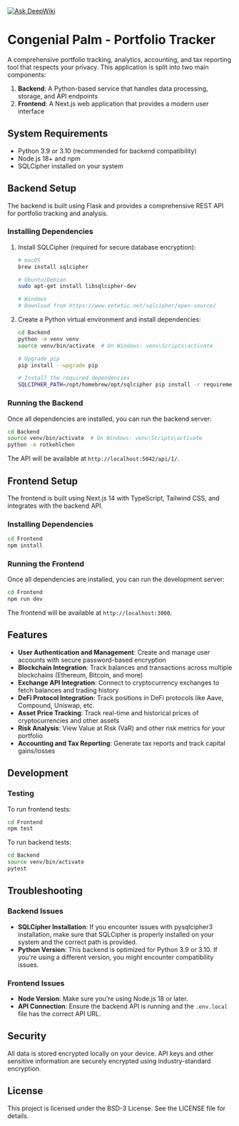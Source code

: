 [![Ask DeepWiki](https://deepwiki.com/badge.svg)](https://deepwiki.com/obaldwin4/congenial-palm-tree)
# Congenial Palm - Portfolio Tracker

A comprehensive portfolio tracking, analytics, accounting, and tax reporting tool that respects your privacy. This application is split into two main components:

1. **Backend**: A Python-based service that handles data processing, storage, and API endpoints
2. **Frontend**: A Next.js web application that provides a modern user interface

## System Requirements

- Python 3.9 or 3.10 (recommended for backend compatibility)
- Node.js 18+ and npm
- SQLCipher installed on your system

## Backend Setup

The backend is built using Flask and provides a comprehensive REST API for portfolio tracking and analysis.

### Installing Dependencies

1. Install SQLCipher (required for secure database encryption):

   ```bash
   # macOS
   brew install sqlcipher
   
   # Ubuntu/Debian
   sudo apt-get install libsqlcipher-dev
   
   # Windows
   # Download from https://www.zetetic.net/sqlcipher/open-source/
   ```

2. Create a Python virtual environment and install dependencies:

   ```bash
   cd Backend
   python -m venv venv
   source venv/bin/activate  # On Windows: venv\Scripts\activate
   
   # Upgrade pip
   pip install --upgrade pip
   
   # Install the required dependencies
   SQLCIPHER_PATH=/opt/homebrew/opt/sqlcipher pip install -r requirements.txt
   ```

### Running the Backend

Once all dependencies are installed, you can run the backend server:

```bash
cd Backend
source venv/bin/activate  # On Windows: venv\Scripts\activate
python -m rotkehlchen
```

The API will be available at `http://localhost:5042/api/1/`.

## Frontend Setup

The frontend is built using Next.js 14 with TypeScript, Tailwind CSS, and integrates with the backend API.

### Installing Dependencies

```bash
cd Frontend
npm install
```

### Running the Frontend

Once all dependencies are installed, you can run the development server:

```bash
cd Frontend
npm run dev
```

The frontend will be available at `http://localhost:3000`.

## Features

- **User Authentication and Management**: Create and manage user accounts with secure password-based encryption
- **Blockchain Integration**: Track balances and transactions across multiple blockchains (Ethereum, Bitcoin, and more)
- **Exchange API Integration**: Connect to cryptocurrency exchanges to fetch balances and trading history
- **DeFi Protocol Integration**: Track positions in DeFi protocols like Aave, Compound, Uniswap, etc.
- **Asset Price Tracking**: Track real-time and historical prices of cryptocurrencies and other assets
- **Risk Analysis**: View Value at Risk (VaR) and other risk metrics for your portfolio
- **Accounting and Tax Reporting**: Generate tax reports and track capital gains/losses

## Development

### Testing

To run frontend tests:

```bash
cd Frontend
npm test
```

To run backend tests:

```bash
cd Backend
source venv/bin/activate
pytest
```

## Troubleshooting

### Backend Issues

- **SQLCipher Installation**: If you encounter issues with pysqlcipher3 installation, make sure that SQLCipher is properly installed on your system and the correct path is provided.
- **Python Version**: This backend is optimized for Python 3.9 or 3.10. If you're using a different version, you might encounter compatibility issues.

### Frontend Issues

- **Node Version**: Make sure you're using Node.js 18 or later.
- **API Connection**: Ensure the backend API is running and the `.env.local` file has the correct API URL.

## Security

All data is stored encrypted locally on your device. API keys and other sensitive information are securely encrypted using industry-standard encryption.

## License

This project is licensed under the BSD-3 License. See the LICENSE file for details.
